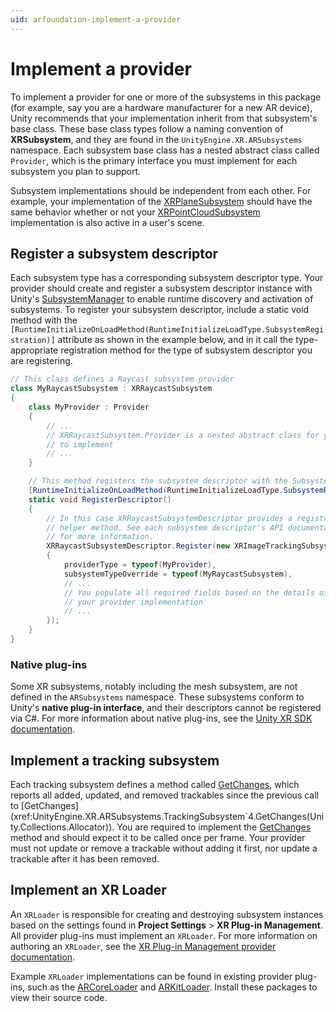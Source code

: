 ```yaml
---
uid: arfoundation-implement-a-provider
---
```

# Implement a provider

To implement a provider for one or more of the subsystems in this package (for example, say you are a hardware manufacturer for a new AR device), Unity recommends that your implementation inherit from that subsystem's base class. These base class types follow a naming convention of **XR<Feature>Subsystem**, and they are found in the `UnityEngine.XR.ARSubsystems` namespace. Each subsystem base class has a nested abstract class called `Provider`, which is the primary interface you must implement for each subsystem you plan to support.

Subsystem implementations should be independent from each other. For example, your implementation of the [XRPlaneSubsystem](xref:UnityEngine.XR.ARSubsystems.XRPlaneSubsystem) should have the same behavior whether or not your [XRPointCloudSubsystem](xref:UnityEngine.XR.ARSubsystems.XRPointCloudSubsystem) implementation is also active in a user's scene.

## Register a subsystem descriptor

Each subsystem type has a corresponding subsystem descriptor type. Your provider should create and register a subsystem descriptor instance with Unity's [SubsystemManager](https://docs.unity3d.com/ScriptReference/SubsystemManager.html) to enable runtime discovery and activation of subsystems. To register your subsystem descriptor, include a static void method with the `[RuntimeInitializeOnLoadMethod(RuntimeInitializeLoadType.SubsystemRegistration)]` attribute as shown in the example below, and in it call the type-appropriate registration method for the type of subsystem descriptor you are registering.

```csharp
// This class defines a Raycast subsystem provider
class MyRaycastSubsystem : XRRaycastSubsystem
{
    class MyProvider : Provider
    {
        // ...
        // XRRaycastSubsystem.Provider is a nested abstract class for you 
        // to implement
        // ... 
    }

    // This method registers the subsystem descriptor with the SubsystemManager
    [RuntimeInitializeOnLoadMethod(RuntimeInitializeLoadType.SubsystemRegistration)]
    static void RegisterDescriptor()
    {
        // In this case XRRaycastSubsystemDescriptor provides a registration 
        // helper method. See each subsystem descriptor's API documentation 
        // for more information.
        XRRaycastSubsystemDescriptor.Register(new XRImageTrackingSubsystemDescriptor.Cinfo
        {
            providerType = typeof(MyProvider),
            subsystemTypeOverride = typeof(MyRaycastSubsystem),
            // ...
            // You populate all required fields based on the details of 
            // your provider implementation
            // ...
        });
    }
}
```

### Native plug-ins

Some XR subsystems, notably including the mesh subsystem, are not defined in the `ARSubsystems` namespace. These subsystems conform to Unity's **native plug-in interface**, and their descriptors cannot be registered via C#. For more information about native plug-ins, see the [Unity XR SDK documentation](https://docs.unity3d.com/Manual/xr-sdk.html).

## Implement a tracking subsystem

Each tracking subsystem defines a method called [GetChanges](xref:UnityEngine.XR.ARSubsystems.TrackingSubsystem`4.GetChanges(Unity.Collections.Allocator)), which reports all added, updated, and removed trackables since the previous call to [GetChanges](xref:UnityEngine.XR.ARSubsystems.TrackingSubsystem`4.GetChanges(Unity.Collections.Allocator)). You are required to implement the [GetChanges](xref:UnityEngine.XR.ARSubsystems.TrackingSubsystem`4.GetChanges(Unity.Collections.Allocator)) method and should expect it to be called once per frame. Your provider must not update or remove a trackable without adding it first, nor update a trackable after it has been removed.

## Implement an XR Loader

An `XRLoader` is responsible for creating and destroying subsystem instances based on the settings found in **Project Settings** > **XR Plug-in Management**. All provider plug-ins must implement an `XRLoader`. For more information on authoring an `XRLoader`, see the [XR Plug-in Management provider documentation](https://docs.unity3d.com/Packages/com.unity.xr.management@latest?subfolder=/manual/Provider.html).

Example `XRLoader` implementations can be found in existing provider plug-ins, such as the [ARCoreLoader](xref:UnityEngine.XR.ARCore.ARCoreLoader) and [ARKitLoader](xref:UnityEngine.XR.ARKit.ARKitLoader). Install these packages to view their source code.
